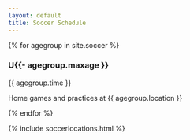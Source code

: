 ```yaml
---
layout: default
title: Soccer Schedule
---
```


<div class="contentLeft">

{% for agegroup in site.soccer %}

<h3> U{{- agegroup.maxage }} </h3>

<p>{{ agegroup.time }}</p>

<p>Home games and practices at {{ agegroup.location }}</p>

{% endfor %}

</div>


{% include soccerlocations.html %}
